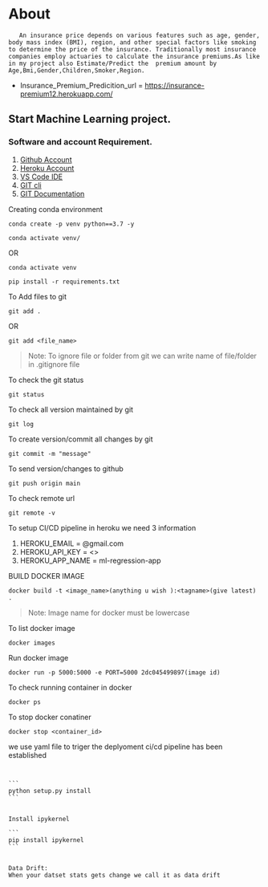 # About
       An insurance price depends on various features such as age, gender, body mass index (BMI), region, and other special factors like smoking to determine the price of the insurance. Traditionally most insurance companies employ actuaries to calculate the insurance premiums.As like in my project also Estimate/Predict the  premium amount by Age,Bmi,Gender,Children,Smoker,Region.

- Insurance_Premium_Predicition_url = https://insurance-premium12.herokuapp.com/

## Start Machine Learning project.

### Software and account Requirement.

1. [Github Account](https://github.com)
2. [Heroku Account](https://dashboard.heroku.com/login)
3. [VS Code IDE](https://code.visualstudio.com/download)
4. [GIT cli](https://git-scm.com/downloads)
5. [GIT Documentation](https://git-scm.com/docs/gittutorial)



Creating conda environment
```
conda create -p venv python==3.7 -y

```

```
conda activate venv/
```
OR 
```
conda activate venv
```

```
pip install -r requirements.txt
```

To Add files to git
```
git add .
```

OR
```
git add <file_name>
```

> Note: To ignore file or folder from git we can write name of file/folder in .gitignore file

To check the git status 
```
git status
```
To check all version maintained by git
```
git log
```

To create version/commit all changes by git
```
git commit -m "message"
```

To send version/changes to github
```
git push origin main
```

To check remote url 
```
git remote -v
```

To setup CI/CD pipeline in heroku we need 3 information
1. HEROKU_EMAIL = @gmail.com
2. HEROKU_API_KEY = <>
3. HEROKU_APP_NAME = ml-regression-app

BUILD DOCKER IMAGE
```
docker build -t <image_name>(anything u wish ):<tagname>(give latest) .
```
> Note: Image name for docker must be lowercase


To list docker image
```
docker images
```

Run docker image
```
docker run -p 5000:5000 -e PORT=5000 2dc045499897(image id)
```

To check running container in docker
```
docker ps
```

To stop docker conatiner
```
docker stop <container_id>
```
we use yaml file to triger the deplyoment 
ci/cd pipeline has been established
````


```
python setup.py install
```


Install ipykernel

```
pip install ipykernel
```


Data Drift:
When your datset stats gets change we call it as data drift